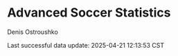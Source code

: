 # Advanced Soccer Statistics
Denis Ostroushko

<!-- gfm -->

Last successful data update: 2025-04-21 12:13:53 CST
